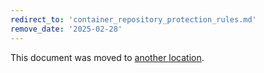 ```yaml
---
redirect_to: 'container_repository_protection_rules.md'
remove_date: '2025-02-28'
---
```


<!-- markdownlint-disable -->

This document was moved to [another location](container_repository_protection_rules.md).

<!-- This redirect file can be deleted after <2025-02-28>. -->
<!-- Redirects that point to other docs in the same project expire in three months. -->
<!-- Redirects that point to docs in a different project or site (link is not relative and starts with `https:`) expire in one year. -->
<!-- Before deletion, see: https://docs.gitlab.com/ee/development/documentation/redirects.html -->
